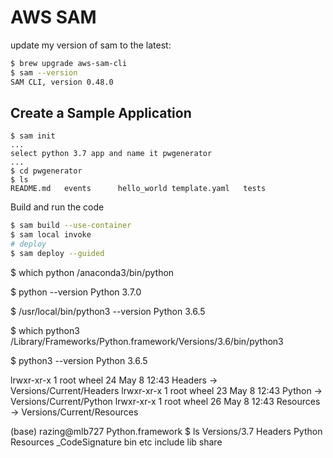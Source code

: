 # AWS SAM

update my version of sam to the latest:

```sh
$ brew upgrade aws-sam-cli
$ sam --version
SAM CLI, version 0.48.0
```

## Create a Sample Application

```
$ sam init
...
select python 3.7 app and name it pwgenerator
...
$ cd pwgenerator
$ ls
README.md	events		hello_world	template.yaml	tests
```

Build and run the code
```bash
$ sam build --use-container
$ sam local invoke
# deploy
$ sam deploy --guided

```



$ which python
/anaconda3/bin/python

$ python --version
Python 3.7.0

$ /usr/local/bin/python3 --version
Python 3.6.5

$ which python3
/Library/Frameworks/Python.framework/Versions/3.6/bin/python3

$ python3 --version
Python 3.6.5

lrwxr-xr-x   1 root  wheel   24 May  8 12:43 Headers -> Versions/Current/Headers
lrwxr-xr-x   1 root  wheel   23 May  8 12:43 Python -> Versions/Current/Python
lrwxr-xr-x   1 root  wheel   26 May  8 12:43 Resources -> Versions/Current/Resources

(base) razing@mlb727 Python.framework $ ls Versions/3.7
Headers		Python		Resources	_CodeSignature	bin		etc		include		lib		share

